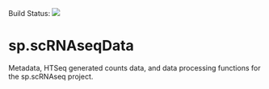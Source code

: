 Build Status: <a href="https://travis-ci.org/jasonserviss/sp.scRNAseqData"><img src="https://travis-ci.org/jasonserviss/sp.scRNAseqData.svg?branch=master"></a>

# sp.scRNAseqData

Metadata, HTSeq generated counts data, and data processing functions for the sp.scRNAseq project.